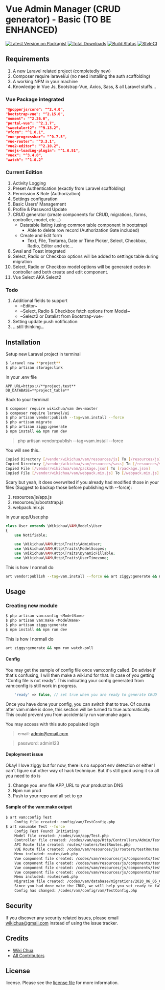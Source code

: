 # Vue Admin Manager (CRUD generator) - Basic (TO BE ENHANCED)

[![Latest Version on Packagist][ico-version]][link-packagist]
[![Total Downloads][ico-downloads]][link-downloads]
[![Build Status][ico-travis]][link-travis]
[![StyleCI][ico-styleci]][link-styleci]

## Requirements

1. A new Laravel related project (completedly new)
2. Composer require laravel/ui (no need installing the auth scaffolding)
3. A working NPM in your machine
4. Knowledge in Vue Js, Bootstrap-Vue, Axios, Sass, & all Laravel stuffs...

### Vue Package integrated
``` json
"@popperjs/core": "^2.4.0",
"bootstrap-vue": "^2.15.0",
"moment": "^2.26.0",
"portal-vue": "^2.1.7",
"sweetalert2": "^9.13.2",
"vform": "^1.0.1",
"vue-progressbar": "^0.7.5",
"vue-router": "^3.3.1",
"vue2-editor": "^2.10.2",
"vuejs-loading-plugin": "^1.0.51",
"vuex": "^3.4.0",
"watch": "^1.0.2"
```

### Current Edition

1. Activity Logging
1. Preset Authentication (exactly from Laravel scaffolding)
1. Permission & Role (Authorization)
1. Settings configuration
1. Basic Users' Management
1. Profile & Password Update
1. CRUD generator (create components for CRUD, migrations, forms, controller, model, etc...)
    - Datatable listing (using common table component in bootstrap)
        - Able to delete row record (Authorization Gate included)
    - Create and Edit form
        - Text, File, Textarea, Date or Time Picker, Select, Checkbox, Radio, Editor and etc...
1. Swal and Toast integrated
1. Select, Radio or Checkbox options will be added to settings table during migration
1. Select, Radio or Checkbox model options will be generated codes in controller and both create and edit component. 
1. Vue Select AKA Select2

### Todo

1. Additional fields to support
    - ~Editor~
    - ~Select, Radio & Checkbox fetch options from Model~
    - ~Select2 or Datalist from Bootstrap-vue~
1. Setting update push notification
1. ...still thinking...

## Installation

Setup new Laravel project in terminal

``` bash
$ laravel new **project**
$ php artisan storage:link
```

In your .env file

``` env
APP_URL=https://**project.test**
DB_DATABASE=**project_table**
```

Back to your terminal

``` bash
$ composer require wikichua/vam dev-master
$ composer require laravel/ui
$ php artisan vendor:publish --tag=vam.install --force
$ php artisan migrate
$ php artisan ziggy:generate
$ npm install && npm run dev
```

> php artisan vendor:publish --tag=vam.install --force

You will see this..

``` bash
Copied Directory [/vendor/wikichua/vam/resources/js] To [/resources/js]
Copied Directory [/vendor/wikichua/vam/resources/sass] To [/resources/sass]
Copied File [/vendor/wikichua/vam/package.json] To [/package.json]
Copied File [/vendor/wikichua/vam/webpack.mix.js] To [/webpack.mix.js]
```

Scary but yeah, it does overwrited if you already had modified those in your files (Suggest to backup those before publishing with --force):

1. resources/js/app.js
1. resources/js/bootstrap.js
1. webpack.mix.js

In your app/User.php

``` php
class User extends \Wikichua\VAM\Models\User
{
    use Notifiable;

    use \Wikichua\VAM\Http\Traits\AdminUser;
    use \Wikichua\VAM\Http\Traits\ModelScopes;
    use \Wikichua\VAM\Http\Traits\DynamicFillable;
    use \Wikichua\VAM\Http\Traits\UserTimezone;
```

This is how I normall do

``` bash
art vendor:publish --tag=vam.install --force && art ziggy:generate && npm run watch-poll
```

## Usage

### Creating new module

``` bash
$ php artisan vam:config <ModelName>
$ php artisan vam:make <ModelName>
$ php artisan ziggy:generate
$ npm install && npm run dev
```

This is how I normall do

``` bash
art ziggy:generate && npm run watch-poll
```

#### Config

You may get the sample of config file once vam:config called. 
Do advise if that's confusing, I will then make a wiki.md for that.
In case of you getting "Config file is not ready". 
This indicating your config generated from vam:config is still work in progress.

``` php
    'ready' => false, // set true when you are ready to generate CRUD
```

Once you have done your config, you can switch that to true. Of course after vam:make is done, this section will be turned to true automatically.
This could prevent you from accidentally run vam:make again.

You may access with this auto populated login

> email: admin@email.com

> password: admin123

#### Deployment issue

Okay! I love ziggy but for now, there is no support env detection or either I can't figure out other way of hack technique.
But it's still good using it so all you need to do is 
1. Change you .env file APP_URL to your production DNS
1. Npm run prod
1. Push to your repo and all set to go

#### Sample of the vam:make output

``` bash
$ art vam:config Test
    Config file created: config/vam/TestConfig.php
$ art vam:make Test --force
    Config Test Found! Initiating!
    Model file created: /codes/vam/app/Test.php
    Controller file created: /codes/vam/app/Http/Controllers/Admin/TestController.php
    API Route file created: routes/routers/testRoutes.php
    VUE Route file created: /codes/vam/resources/js/routers/testRoutes.js
    Menu included: routes/web.php
    Vue component file created: /codes/vam/resources/js/components/test/ListComponent.vue
    Vue component file created: /codes/vam/resources/js/components/test/CreateComponent.vue
    Vue component file created: /codes/vam/resources/js/components/test/EditComponent.vue
    Vue component file created: /codes/vam/resources/js/components/test/ShowComponent.vue
    Menu included: routes/web.php
    Migration file created: /codes/vam/database/migrations/2020_06_05_000000_VamTestTable.php
    Since you had done make the CRUD, we will help you set ready to false to prevent accidentally make after you have done all your changes in your flow!
    Config has changed: /codes/vam/config/vam/TestConfig.php
```

## Security

If you discover any security related issues, please email wikichua@gmail.com instead of using the issue tracker.

## Credits

- [Wiki Chua][link-author]
- [All Contributors][link-contributors]

## License

license. Please see the [license file](license.md) for more information.

[ico-version]: https://img.shields.io/packagist/v/wikichua/vam.svg?style=flat-square
[ico-downloads]: https://img.shields.io/packagist/dt/wikichua/vam.svg?style=flat-square
[ico-travis]: https://img.shields.io/travis/wikichua/vam/master.svg?style=flat-square
[ico-styleci]: https://styleci.io/repos/12345678/shield

[link-packagist]: https://packagist.org/packages/wikichua/vam
[link-downloads]: https://packagist.org/packages/wikichua/vam
[link-travis]: https://travis-ci.org/wikichua/vam
[link-styleci]: https://styleci.io/repos/12345678
[link-author]: https://github.com/wikichua
[link-contributors]: ../../contributors
